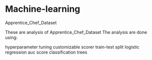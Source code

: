 # Machine-learning
Apprentice_Chef_Dataset

These are analysis of Apprentice_Chef_Dataset 
The analysis are done using:

hyperparameter tuning
customizable scorer
train-test split
logistic regression
auc score
classification trees
